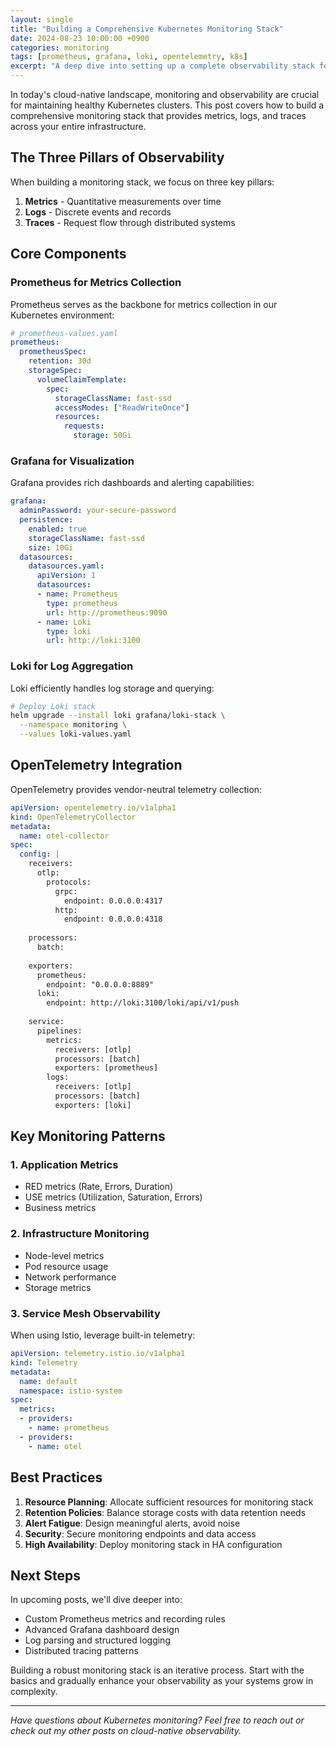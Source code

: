 ```yaml
---
layout: single
title: "Building a Comprehensive Kubernetes Monitoring Stack"
date: 2024-08-23 10:00:00 +0900
categories: monitoring
tags: [prometheus, grafana, loki, opentelemetry, k8s]
excerpt: "A deep dive into setting up a complete observability stack for Kubernetes with Prometheus, Grafana, Loki, and OpenTelemetry."
---
```


In today's cloud-native landscape, monitoring and observability are crucial for maintaining healthy Kubernetes clusters. This post covers how to build a comprehensive monitoring stack that provides metrics, logs, and traces across your entire infrastructure.

<!--more-->

## The Three Pillars of Observability

When building a monitoring stack, we focus on three key pillars:

1. **Metrics** - Quantitative measurements over time
2. **Logs** - Discrete events and records
3. **Traces** - Request flow through distributed systems

## Core Components

### Prometheus for Metrics Collection

Prometheus serves as the backbone for metrics collection in our Kubernetes environment:

```yaml
# prometheus-values.yaml
prometheus:
  prometheusSpec:
    retention: 30d
    storageSpec:
      volumeClaimTemplate:
        spec:
          storageClassName: fast-ssd
          accessModes: ["ReadWriteOnce"]
          resources:
            requests:
              storage: 50Gi
```

### Grafana for Visualization

Grafana provides rich dashboards and alerting capabilities:

```yaml
grafana:
  adminPassword: your-secure-password
  persistence:
    enabled: true
    storageClassName: fast-ssd
    size: 10Gi
  datasources:
    datasources.yaml:
      apiVersion: 1
      datasources:
      - name: Prometheus
        type: prometheus
        url: http://prometheus:9090
      - name: Loki
        type: loki
        url: http://loki:3100
```

### Loki for Log Aggregation

Loki efficiently handles log storage and querying:

```bash
# Deploy Loki stack
helm upgrade --install loki grafana/loki-stack \
  --namespace monitoring \
  --values loki-values.yaml
```

## OpenTelemetry Integration

OpenTelemetry provides vendor-neutral telemetry collection:

```yaml
apiVersion: opentelemetry.io/v1alpha1
kind: OpenTelemetryCollector
metadata:
  name: otel-collector
spec:
  config: |
    receivers:
      otlp:
        protocols:
          grpc:
            endpoint: 0.0.0.0:4317
          http:
            endpoint: 0.0.0.0:4318
    
    processors:
      batch:
    
    exporters:
      prometheus:
        endpoint: "0.0.0.0:8889"
      loki:
        endpoint: http://loki:3100/loki/api/v1/push
    
    service:
      pipelines:
        metrics:
          receivers: [otlp]
          processors: [batch]
          exporters: [prometheus]
        logs:
          receivers: [otlp]
          processors: [batch]
          exporters: [loki]
```

## Key Monitoring Patterns

### 1. Application Metrics
- RED metrics (Rate, Errors, Duration)
- USE metrics (Utilization, Saturation, Errors)
- Business metrics

### 2. Infrastructure Monitoring
- Node-level metrics
- Pod resource usage
- Network performance
- Storage metrics

### 3. Service Mesh Observability
When using Istio, leverage built-in telemetry:

```yaml
apiVersion: telemetry.istio.io/v1alpha1
kind: Telemetry
metadata:
  name: default
  namespace: istio-system
spec:
  metrics:
  - providers:
    - name: prometheus
  - providers:
    - name: otel
```

## Best Practices

1. **Resource Planning**: Allocate sufficient resources for monitoring stack
2. **Retention Policies**: Balance storage costs with data retention needs
3. **Alert Fatigue**: Design meaningful alerts, avoid noise
4. **Security**: Secure monitoring endpoints and data access
5. **High Availability**: Deploy monitoring stack in HA configuration

## Next Steps

In upcoming posts, we'll dive deeper into:
- Custom Prometheus metrics and recording rules
- Advanced Grafana dashboard design
- Log parsing and structured logging
- Distributed tracing patterns

Building a robust monitoring stack is an iterative process. Start with the basics and gradually enhance your observability as your systems grow in complexity.

---

*Have questions about Kubernetes monitoring? Feel free to reach out or check out my other posts on cloud-native observability.*